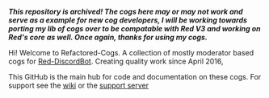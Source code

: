 ***__This repository is archived! The cogs here may or may not work and serve as a example for new cog developers, I will be working towards porting my lib of cogs over to be compatable with Red V3 and working on Red's core as well. Once again, thanks for using my cogs.__***

Hi! Welcome to Refactored-Cogs. A collection of mostly moderator based cogs for [Red-DiscordBot](https://github.com/Twentysix26/Red-DiscordBot). Creating quality work since April 2016,

This GitHub is the main hub for code and documentation on these cogs. For support see the [wiki](https://github.com/Kowlin/refactored-cogs/wiki) or the [support server](https://kowlin.xyz/cogsupport)
